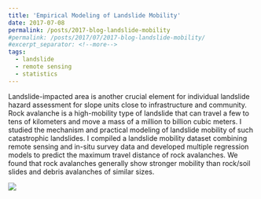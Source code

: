 ```yaml
---
title: 'Empirical Modeling of Landslide Mobility'
date: 2017-07-08
permalink: /posts/2017-blog-landslide-mobility
#permalink: /posts/2017/07/2017-blog-landslide-mobility/
#excerpt_separator: <!--more-->
tags:
  - landslide
  - remote sensing
  - statistics
---
```



Landslide-impacted area is another crucial element for individual landslide hazard assessment for slope units close to infrastructure and community. Rock avalanche is a high-mobility type of landslide that can travel a few to tens of kilometers and move a mass of a million to billion cubic meters. I studied the mechanism and practical modeling of landslide mobility of such catastrophic landslides. I compiled a landslide mobility dataset combining remote sensing and in-situ survey data and developed multiple regression models to predict the maximum travel distance of rock avalanches. We found that rock avalanches generally show stronger mobility than rock/soil slides and debris avalanches of similar sizes.

<img src="images/landslide-mobility-prediction.png" style="display: block; margin: auto;" />


